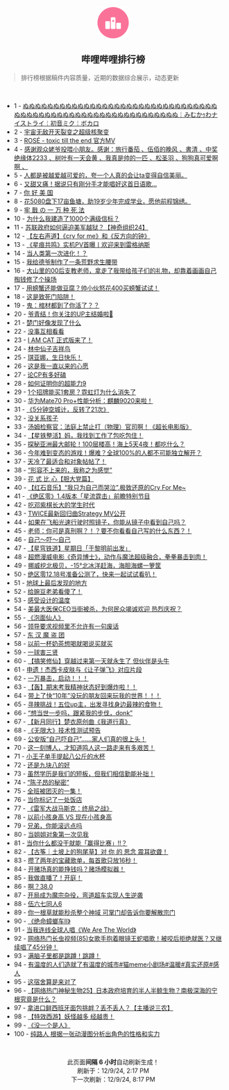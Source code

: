 <div align="center">
    <img src="./assets/icon_rank.png" alt="logo" />
    <h2>哔哩哔哩排行榜</h>
</div>

> 排行榜根据稿件内容质量，近期的数据综合展示，动态更新

<br />

<ul><li><span>1 - <a href=https://www.bilibili.com/BV1Y9iZYUE6y target=_blank>ぬぬぬぬぬぬぬぬぬぬぬぬぬぬぬぬぬぬぬぬぬぬぬぬぬぬぬぬぬぬぬぬぬぬぬぬぬぬぬぬぬぬぬぬぬぬぬぬぬぬぬぬぬぬぬぬぬぬぬ￤みむかｩわナイストライ￤初音ミク￤ボカロ</a></span></li><li><span>2 - <a href=https://www.bilibili.com/BV1W7iBYkEMX target=_blank>宇宙无敌开天裂变之超级核聚变</a></span></li><li><span>3 - <a href=https://www.bilibili.com/BV1ZZiRYEEUh target=_blank>ROSÉ&nbsp;-&nbsp;toxic&nbsp;till&nbsp;the&nbsp;end&nbsp;官方MV</a></span></li><li><span>4 - <a href=https://www.bilibili.com/BV1cpiBYuEPV target=_blank>感谢观众姥爷投喂小朋友。感谢：旅行番茄&nbsp;、伍佰的晚风&nbsp;、書清&nbsp;、中奖绝缘体2233&nbsp;、树叶有一天会黄&nbsp;、我真是帅的一匹&nbsp;、松圣羽&nbsp;、狗狗真可爱啊啊&nbsp;、</a></span></li><li><span>5 - <a href=https://www.bilibili.com/BV1FjiiYvEaR target=_blank>人都是被越爱越可爱的，夸一个人真的会让ta变得自信美丽。</a></span></li><li><span>6 - <a href=https://www.bilibili.com/BV1wwizYkEEt target=_blank>又甜又痛！据说只有刚分手才能唱好这首日语歌...</a></span></li><li><span>7 - <a href=https://www.bilibili.com/BV1CqizYmEWG target=_blank>你&nbsp;好&nbsp;美&nbsp;国</a></span></li><li><span>8 - <a href=https://www.bilibili.com/BV1aYi1YyEQJ target=_blank>花5080盘下17亩鱼塘，助19岁少年完成学业，愿他前程锦绣。</a></span></li><li><span>9 - <a href=https://www.bilibili.com/BV1qMizYqEix target=_blank>牢&nbsp;戬&nbsp;の&nbsp;一&nbsp;万&nbsp;种&nbsp;死&nbsp;法</a></span></li><li><span>10 - <a href=https://www.bilibili.com/BV1Uoi9YcEFK target=_blank>为什么我建造了1000个满级信标？</a></span></li><li><span>11 - <a href=https://www.bilibili.com/BV167ioYsEtM target=_blank>苏联政府如何逼迫美军越狱？【神奇组织24】</a></span></li><li><span>12 - <a href=https://www.bilibili.com/BV1f76PY7EPi target=_blank>【左右声道】《cry&nbsp;for&nbsp;me》和《反方向的钟》</a></span></li><li><span>13 - <a href=https://www.bilibili.com/BV141zCYzECj target=_blank>《星痕共鸣》实机PV首曝丨欢迎来到雷格纳斯</a></span></li><li><span>14 - <a href=https://www.bilibili.com/BV1WCiCYFEeh target=_blank>当人类第一次进化！？</a></span></li><li><span>15 - <a href=https://www.bilibili.com/BV1QiiiYDEAz target=_blank>我给德爷制作了一条荒野求生腰带</a></span></li><li><span>16 - <a href=https://www.bilibili.com/BV1yRiBYjEWe target=_blank>大山里的00后支教老师，拿走了我带给孩子们的礼物，却靠着画画自己掏钱修了个操场</a></span></li><li><span>17 - <a href=https://www.bilibili.com/BV17azSYkERg target=_blank>用螃蟹还能做豆腐？帅小伙怒花400买螃蟹试试！</a></span></li><li><span>18 - <a href=https://www.bilibili.com/BV1SNi6YbEhZ target=_blank>这是致死门陷阱！</a></span></li><li><span>19 - <a href=https://www.bilibili.com/BV1b7i2YyE6m target=_blank>鬼：棺材都到了你活了？？</a></span></li><li><span>20 - <a href=https://www.bilibili.com/BV1vsq7YgE6e target=_blank>爷青结！你关注的UP主结婚啦💒</a></span></li><li><span>21 - <a href=https://www.bilibili.com/BV13EiUYQEMp target=_blank>楚门好像发现了什么</a></span></li><li><span>22 - <a href=https://www.bilibili.com/BV1E9qLYkEDw target=_blank>没事互相看看</a></span></li><li><span>23 - <a href=https://www.bilibili.com/BV1xWiYYAEW8 target=_blank>I&nbsp;AM&nbsp;CAT&nbsp;正式版来了！</a></span></li><li><span>24 - <a href=https://www.bilibili.com/BV1koiiYTEaU target=_blank>林中仙子吉祥鸟</a></span></li><li><span>25 - <a href=https://www.bilibili.com/BV1PLi6YQEvm target=_blank>琪亚娜，生日快乐！</a></span></li><li><span>26 - <a href=https://www.bilibili.com/BV14wioYvEAE target=_blank>这是我一直以来的心愿</a></span></li><li><span>27 - <a href=https://www.bilibili.com/BV1kfiBYCEmo target=_blank>论CP有多好磕</a></span></li><li><span>28 - <a href=https://www.bilibili.com/BV1AGiiYMEbw target=_blank>如何证明你的超能力9</a></span></li><li><span>29 - <a href=https://www.bilibili.com/BV1tkqJYiES1 target=_blank>1个招牌能买1套房？霓虹灯为什么消失了</a></span></li><li><span>30 - <a href=https://www.bilibili.com/BV1j6iYYHEYG target=_blank>华为Mate70&nbsp;Pro+性能分析：麒麟9020来啦！</a></span></li><li><span>31 - <a href=https://www.bilibili.com/BV1R3z2YbE9Q target=_blank>《5分钟空城计，反转了21次》</a></span></li><li><span>32 - <a href=https://www.bilibili.com/BV1r1421x7av target=_blank>没关系孩子</a></span></li><li><span>33 - <a href=https://www.bilibili.com/BV1d4iiYoEw5 target=_blank>汤姆检察官：法庭上禁止打（物理）官司啊！《超长电影版》</a></span></li><li><span>34 - <a href=https://www.bilibili.com/BV11UiiYkEN1 target=_blank>【星铁整活】妈，我找到工作了包吃包住！</a></span></li><li><span>35 - <a href=https://www.bilibili.com/BV1FJiiYYEtj target=_blank>探秘亚洲最大邮轮！100层楼高！海上5天4夜！都吃什么？</a></span></li><li><span>36 - <a href=https://www.bilibili.com/BV1hfiqYREPK target=_blank>今年难到变态的游戏！爆难？全球100%的人都不可能独立解开？</a></span></li><li><span>37 - <a href=https://www.bilibili.com/BV16UqVYMENi target=_blank>天冷了最适合和对象帖帖了！</a></span></li><li><span>38 - <a href=https://www.bilibili.com/BV1vWi1YDELZ target=_blank>“形容不上来的，我称之为感觉”</a></span></li><li><span>39 - <a href=https://www.bilibili.com/BV189i9YAEiS target=_blank>花&nbsp;式&nbsp;比&nbsp;心【胆大党篇】</a></span></li><li><span>40 - <a href=https://www.bilibili.com/BV175iRYUEzn target=_blank>【红石音乐】“我只为自己而哭泣”,极致还原的Cry&nbsp;For&nbsp;Me~</a></span></li><li><span>41 - <a href=https://www.bilibili.com/BV1BMizYqEir target=_blank>《绝区零》1.4版本「星流霆击」前瞻特别节目</a></span></li><li><span>42 - <a href=https://www.bilibili.com/BV1a7iqYXEiS target=_blank>吃邓紫棋长大的学生时代</a></span></li><li><span>43 - <a href=https://www.bilibili.com/BV1vMiqYfEVn target=_blank>TWICE最新回归曲Strategy&nbsp;MV公开</a></span></li><li><span>44 - <a href=https://www.bilibili.com/BV13eioYCEZE target=_blank>如果在飞船光速行驶时照镜子，你能从镜子中看到自己吗？</a></span></li><li><span>45 - <a href=https://www.bilibili.com/BV1cziUYME2f target=_blank>老师：你可是真刑啊？！？要不你看看自己写的什么东西？！</a></span></li><li><span>46 - <a href=https://www.bilibili.com/BV19iiBYbEML target=_blank>自己～吓～自己</a></span></li><li><span>47 - <a href=https://www.bilibili.com/BV1N7i6YnEuS target=_blank>【星穹铁道】星期日「于黎明前出发」</a></span></li><li><span>48 - <a href=https://www.bilibili.com/BV1gbiXYhEwZ target=_blank>超燃漫威电影《奇异博士》，动作与魔法超级融合，拳拳暴击到肉！</a></span></li><li><span>49 - <a href=https://www.bilibili.com/BV1bMq5YsEav target=_blank>挪威挖北极贝，-15°北冰洋赶海，海胆海螺一箩筐</a></span></li><li><span>50 - <a href=https://www.bilibili.com/BV1AEi6YSEKz target=_blank>绝区零12.18号准备公测了，快来一起试试看叭！</a></span></li><li><span>51 - <a href=https://www.bilibili.com/BV1zMizYqETe target=_blank>地球上最后发现的地方</a></span></li><li><span>52 - <a href=https://www.bilibili.com/BV1JmirYUEvT target=_blank>给豌豆老弟看傻了！</a></span></li><li><span>53 - <a href=https://www.bilibili.com/BV174iBYiET5 target=_blank>感受设计的温度</a></span></li><li><span>54 - <a href=https://www.bilibili.com/BV1SkiBYsEJL target=_blank>美最大医保CEO当街被杀，为何民众竭诚欢迎&nbsp;热烈庆祝？</a></span></li><li><span>55 - <a href=https://www.bilibili.com/BV1UHiZY6Eo2 target=_blank>《泡面仙人》</a></span></li><li><span>56 - <a href=https://www.bilibili.com/BV1LZqVYwEYP target=_blank>领导要求视频里不允许有一句废话</a></span></li><li><span>57 - <a href=https://www.bilibili.com/BV1gKi6YZErE target=_blank>东&nbsp;汉&nbsp;魔&nbsp;盗&nbsp;团</a></span></li><li><span>58 - <a href=https://www.bilibili.com/BV1HRioYFEE6 target=_blank>以前一杯奶茶想喝就喝说买就买</a></span></li><li><span>59 - <a href=https://www.bilibili.com/BV1EQiXY1Egk target=_blank>一球害三贤</a></span></li><li><span>60 - <a href=https://www.bilibili.com/BV1Rzi6YNE4f target=_blank>【搞笑修仙】穿越过来第一天就永生了&nbsp;但伙伴是头牛</a></span></li><li><span>61 - <a href=https://www.bilibili.com/BV1M1iiY1EFi target=_blank>申遗！杰西卡皮肤与《让子弹飞》对应片段</a></span></li><li><span>62 - <a href=https://www.bilibili.com/BV1GiiiYQEz8 target=_blank>一万暴击，启动！！！</a></span></li><li><span>63 - <a href=https://www.bilibili.com/BV1Bni1YXEYq target=_blank>【轰】期末考我精神状态好到爆炸啦！！</a></span></li><li><span>64 - <a href=https://www.bilibili.com/BV1aHizYZEE8 target=_blank>带上了快“10年”没玩的朋友回来玩我的世界！！！</a></span></li><li><span>65 - <a href=https://www.bilibili.com/BV1D2i6Y8Ewt target=_blank>寻辣挑战！五位up主，出发寻找身边最辣的食物！</a></span></li><li><span>66 - <a href=https://www.bilibili.com/BV1D6iBYdEmP target=_blank>“想当世一步吗，跟紧我的步伐，donk”</a></span></li><li><span>67 - <a href=https://www.bilibili.com/BV18RidYgEUC target=_blank>【新月同行】楚衣原创曲《我道行真》</a></span></li><li><span>68 - <a href=https://www.bilibili.com/BV1tkimYjEz7 target=_blank>《无限大》技术性测试预告</a></span></li><li><span>69 - <a href=https://www.bilibili.com/BV1TAiiY5EUA target=_blank>公安版“自己吓自己”……家人们真的很上头！</a></span></li><li><span>70 - <a href=https://www.bilibili.com/BV1cjiiYvEGt target=_blank>这一刻博人，才知道鸣人这一路走来有多艰苦！</a></span></li><li><span>71 - <a href=https://www.bilibili.com/BV1ZMizYqENe target=_blank>小王子单手提起八公斤的水杯</a></span></li><li><span>72 - <a href=https://www.bilibili.com/BV1hYi1YyE6K target=_blank>还是九块八的好</a></span></li><li><span>73 - <a href=https://www.bilibili.com/BV1fTizYMEoz target=_blank>虽然学历是我们的短板，但我们相信勤能补拙！</a></span></li><li><span>74 - <a href=https://www.bilibili.com/BV1FEiiYPEEH target=_blank>“陈子昂的秘密”</a></span></li><li><span>75 - <a href=https://www.bilibili.com/BV1W6qVYCEux target=_blank>全班被团灭的一集！</a></span></li><li><span>76 - <a href=https://www.bilibili.com/BV1xwiRYoEcZ target=_blank>当你标记了一处饭店</a></span></li><li><span>77 - <a href=https://www.bilibili.com/BV1ini1YXEr5 target=_blank>《雷军大战马斯克：终局之战》</a></span></li><li><span>78 - <a href=https://www.bilibili.com/BV1bwifYVEfp target=_blank>以前小孩身高&nbsp;VS&nbsp;现在小孩身高</a></span></li><li><span>79 - <a href=https://www.bilibili.com/BV1ZbiBYPEMF target=_blank>兄弟，你能滚远点吗</a></span></li><li><span>80 - <a href=https://www.bilibili.com/BV1Ycq5YFEB8 target=_blank>当姐姐对象第一次见我</a></span></li><li><span>81 - <a href=https://www.bilibili.com/BV11di6YWEbE target=_blank>当你什么都没干就能「赢得比赛」!!？</a></span></li><li><span>82 - <a href=https://www.bilibili.com/BV1b5iYYuEA6 target=_blank>【古筝｜土坡上的狗尾草】对&nbsp;你&nbsp;的&nbsp;思念&nbsp;震耳欲聋！</a></span></li><li><span>83 - <a href=https://www.bilibili.com/BV1wjiBYVEax target=_blank>攒了两年的宝藏歌单，每首歌只放16秒！</a></span></li><li><span>84 - <a href=https://www.bilibili.com/BV1GZiqYxEze target=_blank>开赌场真的能挣钱吗？赌场模拟器！</a></span></li><li><span>85 - <a href=https://www.bilibili.com/BV1DviiYHEf7 target=_blank>我做直播了！开庭！</a></span></li><li><span>86 - <a href=https://www.bilibili.com/BV1W7i6YnEsB target=_blank>啊？38.0</a></span></li><li><span>87 - <a href=https://www.bilibili.com/BV1fvi9YLECc target=_blank>开局成为魔宗杂役，弯道超车实现人生逆袭</a></span></li><li><span>88 - <a href=https://www.bilibili.com/BV13ZiqYxE1H target=_blank>伍六七同人6</a></span></li><li><span>89 - <a href=https://www.bilibili.com/BV1eViqYxEC1 target=_blank>你一根草就能秒杀整个神域&nbsp;可掌门却告诉你要解散宗门</a></span></li><li><span>90 - <a href=https://www.bilibili.com/BV1S2i6Y8Ezs target=_blank>《绝命蟑螂车Ⅱ》</a></span></li><li><span>91 - <a href=https://www.bilibili.com/BV178iBYeEad target=_blank>当我连线全球人唱《We&nbsp;Are&nbsp;The&nbsp;World》</a></span></li><li><span>92 - <a href=https://www.bilibili.com/BV13YioY5E6x target=_blank>网络热门长虫视频(85)女歌手抱着眼镜王蛇唱歌！被咬后拒绝就医？又继续唱了45分钟！</a></span></li><li><span>93 - <a href=https://www.bilibili.com/BV1ohi6Y6EaG target=_blank>满脑子里都是跳蹲！跳蹲！</a></span></li><li><span>94 - <a href=https://www.bilibili.com/BV1o4iBYvEfZ target=_blank>有温度的人们造就了有温度的城市#猫meme小剧场#温暖#真实还原#感人</a></span></li><li><span>95 - <a href=https://www.bilibili.com/BV13jqnYVEXN target=_blank>这宿舍算是来对了</a></span></li><li><span>96 - <a href=https://www.bilibili.com/BV1toi9YcEdh target=_blank>【网络热门神秘生物25】日本政府培育的半人半鲸生物？南极深海的宁根究竟是什么？</a></span></li><li><span>97 - <a href=https://www.bilibili.com/BV1LXiqYfEjn target=_blank>拿进口鲜西班牙面包挑衅？丢不丢人？【主播说三农】</a></span></li><li><span>98 - <a href=https://www.bilibili.com/BV1mkiiY2E8L target=_blank>【特效西游】妖怪越多&nbsp;经越贵！</a></span></li><li><span>99 - <a href=https://www.bilibili.com/BV1AZiBYLEVs target=_blank>《没一个是人》</a></span></li><li><span>100 - <a href=https://www.bilibili.com/BV1GYioY5E1Z target=_blank>纯路人&nbsp;根据一张动漫图分析出角色的性格和实力</a></span></li></ul>

<br />

<p align=center>此页面<strong>间隔 6 小时</strong>自动刷新生成！<br>刷新于：12/9/24, 2:17 PM<br>下一次刷新：12/9/24, 8:17 PM</p>
